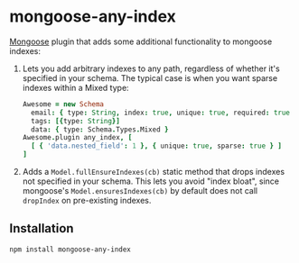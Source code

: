# mongoose-any-index

[Mongoose](http://mongoosejs.com) plugin that adds some additional functionality to mongoose indexes:

1. Lets you add arbitrary indexes to any path, regardless of whether it's specified in your schema. The typical case is when you want sparse indexes within a Mixed type:

    ```coffeescript
    Awesome = new Schema
      email: { type: String, index: true, unique: true, required: true }
      tags: [{type: String}]
      data: { type: Schema.Types.Mixed }
    Awesome.plugin any_index, [
      [ { 'data.nested_field': 1 }, { unique: true, sparse: true } ]
    ]
    ```

2. Adds a `Model.fullEnsureIndexes(cb)` static method that drops indexes not specified in your schema. This lets you avoid "index bloat", since mongoose's `Model.ensuresIndexes(cb)` by default does not call `dropIndex` on pre-existing indexes.

## Installation

```bash
npm install mongoose-any-index
```
